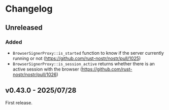 # Changelog

<!-- All notable changes to this project will be documented in this file. -->

<!-- The format is based on [Keep a Changelog](https://keepachangelog.com/en/1.1.0/), -->
<!-- and this project adheres to [Semantic Versioning](https://semver.org/spec/v2.0.0.html). -->

<!-- Template

## Unreleased

### Breaking changes

### Changed

### Added

### Fixed

### Removed

### Deprecated

-->

## Unreleased

### Added

- `BrowserSignerProxy::is_started` function to know if the server currently running or not (https://github.com/rust-nostr/nostr/pull/1025)
- `BrowserSignerProxy::is_session_active` returns whether there is an active session with the browser (https://github.com/rust-nostr/nostr/pull/1026)

## v0.43.0 - 2025/07/28

First release.
